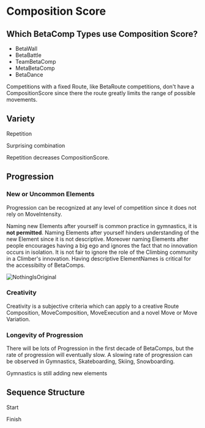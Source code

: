 # Composition Score

## Which BetaComp Types use Composition Score?

- BetaWall
- BetaBattle
- TeamBetaComp
- MetaBetaComp
- BetaDance

Competitions with a fixed Route, like BetaRoute competitions, don't have a CompositionScore since there the route greatly limits the range of possible movements. 

## Variety

Repetition

Surprising combination

Repetition decreases CompositionScore.

## Progression

### New or Uncommon Elements

Progression can be recognized at any level of competition since it does not rely on MoveIntensity.

Naming new Elements after yourself is common practice in gymnastics, it is **not permitted**. Naming Elements after yourself hinders understanding of the new Element since it is not descriptive. Moreover naming Elements after people encourages having a big ego and ignores the fact that no innovation occurs in isolation. It is not fair to ignore the role of the Climbing community in a Climber's innovation. Having descriptive ElementNames is critical for the accessibilty of BetaComps.

![NothingIsOriginal](/NothingIsOriginal.jpg)

### Creativity

Creativity is a subjective criteria which can apply to a creative Route Composition, MoveComposition, MoveExecution and a novel Move or Move Variation. 

### Longevity of Progression

There will be lots of Progression in the first decade of BetaComps, but the rate of progression will eventually slow. A slowing rate of progression can be observed in Gymnastics, Skateboarding, Skiing, Snowboarding.


Gymnastics is still adding new elements

## Sequence Structure

Start



Finish

